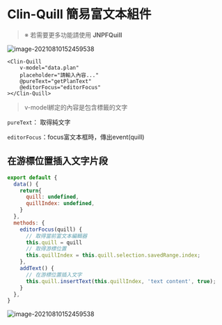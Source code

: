 # Clin-Quill 簡易富文本組件

> ※ 若需要更多功能請使用 **JNPFQuill**

![image-20210810152459538](https://raw.githubusercontent.com/cynthia204z/mybed1/master/img/clinquill.png)



```vue
<Clin-Quill
	v-model="data.plan"
	placeholder="請輸入內容..."
	@pureText="getPlanText"
	@editorFocus="editorFocus"
></Clin-Quill>
```

> v-model綁定的內容是包含標籤的文字

`pureText`： 取得純文字

`editorFocus`：focus富文本框時，傳出event(quill)



## 在游標位置插入文字片段

```js
export default {
  data() {
    return{
      quill: undefined,
      quillIndex: undefined,
    }
  },
  methods: {
    editorFocus(quill) {
      // 取得當前富文本編輯器
      this.quill = quill
      // 取得游標位置
      this.quillIndex = this.quill.selection.savedRange.index;
    },
    addText() {
      // 在游標位置插入文字
      this.quill.insertText(this.quillIndex, 'text content', true);
    }
  },
}
```

![image-20210810152459538](https://raw.githubusercontent.com/cynthia204z/mybed1/master/img/1635130180916.gif)